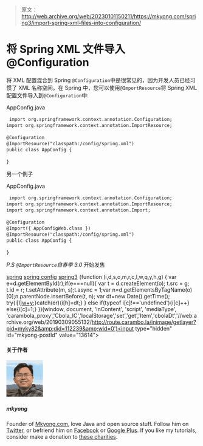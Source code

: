 > 原文：<http://web.archive.org/web/20230101150211/https://mkyong.com/spring3/import-spring-xml-files-into-configuration/>

# 将 Spring XML 文件导入@Configuration

将 XML 配置混合到 Spring `@Configuration`中是很常见的，因为开发人员已经习惯了 XML 名称空间。在 Spring 中，您可以使用`@ImportResource`将 Spring XML 配置文件导入到`@Configuration`中:

AppConfig.java

```
 import org.springframework.context.annotation.Configuration;
import org.springframework.context.annotation.ImportResource;

@Configuration
@ImportResource("classpath:/config/spring.xml")
public class AppConfig {

} 
```

另一个例子

AppConfig.java

```
 import org.springframework.context.annotation.Configuration;
import org.springframework.context.annotation.ImportResource;
import org.springframework.context.annotation.Import;

@Configuration
@Import({ AppConfigWeb.class })
@ImportResource("classpath:/config/spring.xml")
public class AppConfig {

} 
```

*P.S `@ImportResource`自春季 3.0* 开始发售

[spring](http://web.archive.org/web/20190309055132/http://www.mkyong.com/tag/spring/) [spring config](http://web.archive.org/web/20190309055132/http://www.mkyong.com/tag/spring-config/) [spring3](http://web.archive.org/web/20190309055132/http://www.mkyong.com/tag/spring3/)![](img/97c4bd8bfa5c0ef48be5248bdcbe10c8.png) (function (i,d,s,o,m,r,c,l,w,q,y,h,g) { var e=d.getElementById(r);if(e===null){ var t = d.createElement(o); t.src = g; t.id = r; t.setAttribute(m, s);t.async = 1;var n=d.getElementsByTagName(o)[0];n.parentNode.insertBefore(t, n); var dt=new Date().getTime(); try{i[l][w+y](h,i[l][q+y](h)+'&amp;'+dt);}catch(er){i[h]=dt;} } else if(typeof i[c]!=='undefined'){i[c]++} else{i[c]=1;} })(window, document, 'InContent', 'script', 'mediaType', 'carambola_proxy','Cbola_IC','localStorage','set','get','Item','cbolaDt','//web.archive.org/web/20190309055132/http://route.carambo.la/inimage/getlayer?pid=myky82&amp;did=112239&amp;wid=0')<input type="hidden" id="mkyong-postId" value="13614">

#### 关于作者

![author image](img/5653defc395663d8ffec71671a1a9e6b.png)

##### mkyong

Founder of [Mkyong.com](http://web.archive.org/web/20190309055132/http://mkyong.com/), love Java and open source stuff. Follow him on [Twitter](http://web.archive.org/web/20190309055132/https://twitter.com/mkyong), or befriend him on [Facebook](http://web.archive.org/web/20190309055132/http://www.facebook.com/java.tutorial) or [Google Plus](http://web.archive.org/web/20190309055132/https://plus.google.com/110948163568945735692?rel=author). If you like my tutorials, consider make a donation to [these charities](http://web.archive.org/web/20190309055132/http://www.mkyong.com/blog/donate-to-charity/).